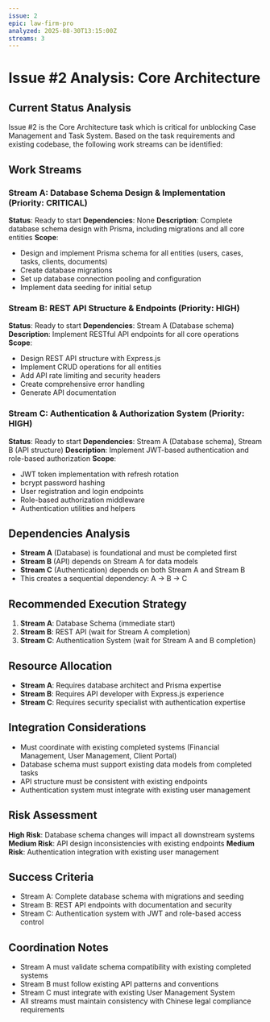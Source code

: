 ```yaml
---
issue: 2
epic: law-firm-pro
analyzed: 2025-08-30T13:15:00Z
streams: 3
---
```


# Issue #2 Analysis: Core Architecture

## Current Status Analysis

Issue #2 is the Core Architecture task which is critical for unblocking Case Management and Task System. Based on the task requirements and existing codebase, the following work streams can be identified:

## Work Streams

### Stream A: Database Schema Design & Implementation (Priority: CRITICAL)
**Status**: Ready to start
**Dependencies**: None
**Description**: Complete database schema design with Prisma, including migrations and all core entities
**Scope**:
- Design and implement Prisma schema for all entities (users, cases, tasks, clients, documents)
- Create database migrations
- Set up database connection pooling and configuration
- Implement data seeding for initial setup

### Stream B: REST API Structure & Endpoints (Priority: HIGH)
**Status**: Ready to start
**Dependencies**: Stream A (Database schema)
**Description**: Implement RESTful API endpoints for all core operations
**Scope**:
- Design REST API structure with Express.js
- Implement CRUD operations for all entities
- Add API rate limiting and security headers
- Create comprehensive error handling
- Generate API documentation

### Stream C: Authentication & Authorization System (Priority: HIGH)
**Status**: Ready to start
**Dependencies**: Stream A (Database schema), Stream B (API structure)
**Description**: Implement JWT-based authentication and role-based authorization
**Scope**:
- JWT token implementation with refresh rotation
- bcrypt password hashing
- User registration and login endpoints
- Role-based authorization middleware
- Authentication utilities and helpers

## Dependencies Analysis

- **Stream A** (Database) is foundational and must be completed first
- **Stream B** (API) depends on Stream A for data models
- **Stream C** (Authentication) depends on both Stream A and Stream B
- This creates a sequential dependency: A → B → C

## Recommended Execution Strategy

1. **Stream A**: Database Schema (immediate start)
2. **Stream B**: REST API (wait for Stream A completion)
3. **Stream C**: Authentication System (wait for Stream A and B completion)

## Resource Allocation

- **Stream A**: Requires database architect and Prisma expertise
- **Stream B**: Requires API developer with Express.js experience
- **Stream C**: Requires security specialist with authentication expertise

## Integration Considerations

- Must coordinate with existing completed systems (Financial Management, User Management, Client Portal)
- Database schema must support existing data models from completed tasks
- API structure must be consistent with existing endpoints
- Authentication system must integrate with existing user management

## Risk Assessment

**High Risk**: Database schema changes will impact all downstream systems
**Medium Risk**: API design inconsistencies with existing endpoints
**Medium Risk**: Authentication integration with existing user management

## Success Criteria

- Stream A: Complete database schema with migrations and seeding
- Stream B: REST API endpoints with documentation and security
- Stream C: Authentication system with JWT and role-based access control

## Coordination Notes

- Stream A must validate schema compatibility with existing completed systems
- Stream B must follow existing API patterns and conventions
- Stream C must integrate with existing User Management System
- All streams must maintain consistency with Chinese legal compliance requirements